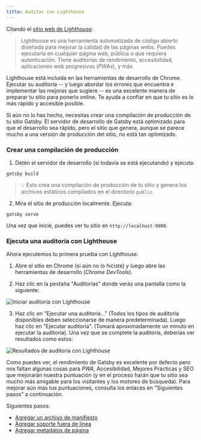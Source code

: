 ```yaml
---
title: Auditar con Lighthouse
---
```


Citando el [sitio web de Lighthouse](https://developers.google.com/web/tools/lighthouse/):

> Lighthouse es una herramienta automatizada de código abierto diseñada para mejorar la calidad de las páginas webs. Puedes ejecutarla en cualquier página web, pública o que requiera autenticación. Tiene auditorías de rendimiento, accesibilidad, aplicaciones web progresivas (_PWAs_), y más.

Lighthouse está incluida en las herramientas de desarrollo de Chrome. Ejecutar su auditoría -- y luego abordar los errores que encuentra e implementar las mejoras que sugiere -- es una excelente manera de preparar tu sitio para ponerlo online. Te ayuda a confiar en que tu sitio es lo más rápido y accesible posible.

Si aún no lo has hecho, necesitas crear una compilación de producción de tu sitio Gatsby. El servidor de desarrollo de Gatsby está optimizado para que el desarrollo sea rápido, pero el sitio que genera, aunque se parece mucho a una versión de producción del sitio, no está tan optimizado.

### Crear una compilación de producción

1.  Detén el servidor de desarrollo (si todavía se está ejecutando) y ejecuta:

```shell
gatsby build
```

> 💡 Esto crea una compilación de producción de tu sitio y genera los archivos estáticos compilados en el directorio `public`.

2.  Mira el sitio de producción localmente. Ejecuta:

```shell
gatsby serve
```

Una vez que inicie, puedes ver tu sitio en `http://localhost:9000`.

### Ejecuta una auditoría con Lighthouse

Ahora ejecutemos tu primera prueba con Lighthouse.

1.  Abre el sitio en Chrome (si aún no lo hiciste) y luego abre las herramientas de desarrollo (_Chrome DevTools_).

2.  Haz clic en la pestaña "Auditorías" donde verás una pantalla como la siguiente:

![Iniciar auditoría con Lighthouse](./images/lighthouse-audit.png)

3.  Haz clic en "Ejecutar una auditoria..." (Todos los tipos de auditoría disponibles deben seleccionarse de manera predeterminada). Luego haz clic en "Ejecutar auditoría". (Tomará aproximadamente un minuto en ejecutar la auditoría). Una vez que se complete la auditoría, deberías ver resultados como estos:

![Resultados de auditoría con Lighthouse](./images/lighthouse-audit-results.png)

Como puedes ver, el rendimiento de Gatsby es excelente por defecto pero nos faltan algunas cosas para _PWA_, Accesibilidad, Mejores Prácticas y SEO que mejorarán nuestra puntuación (y en el proceso harán que tu sitio sea mucho más amigable para los visitantes y los motores de búsqueda). Para mejorar aún más tus puntuaciones, consulta los enlaces en "Siguientes pasos" a continuación.

Siguientes pasos:

- [Agregar un archivo de manifiesto](/docs/add-a-manifest-file/)
- [Agregar soporte fuera de línea](/docs/add-offline-support/)
- [Agregar metadatos de página](/docs/add-page-metadata/)
